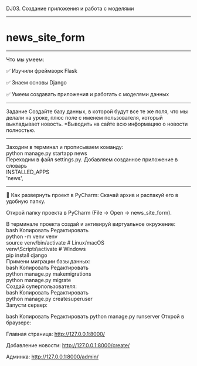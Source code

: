DJ03. Создание приложения и работа с моделями
_______________________________________________________________________________
# news_site_form
_______________________________________________________________________________
Что мы умеем:

✅ Изучили фреймворк Flask

✅ Знаем основы Django

✅ Умеем создавать приложения и работать с моделями данных
________________________________________________________________________________
 Задание
Создайте базу данных, в которой будут все те же поля, что мы делали на уроке, плюс поле с именем пользователя, который выкладывает новость.
*Выводить на сайте всю информацию о новости полностью.
_______________________________________________________________________________
Заходим в терминал и прописываем команду:
<br>
python manage.py startapp news
<br>
Переходим в файл settings.py. Добавляем созданное приложение в словарь 
<br>
INSTALLED_APPS
<br>
'news',
<br>
______________________________________________________________________________


🚀 Как развернуть проект в PyCharm:
Скачай архив и распакуй его в удобную папку.

Открой папку проекта в PyCharm (File → Open → news_site_form).

В терминале проекта создай и активируй виртуальное окружение:
<br>
bash
Копировать
Редактировать
<br>
python -m venv venv
<br>
source venv/bin/activate       # Linux/macOS
<br>
venv\Scripts\activate          # Windows
<br>
pip install django
<br>
Примени миграции базы данных:
<br>
bash
Копировать
Редактировать
<br>
python manage.py makemigrations
<br>
python manage.py migrate
<br>
Создай суперпользователя:
<br>
bash
Копировать
Редактировать
<br>
python manage.py createsuperuser
<br>
Запусти сервер:

bash
Копировать
Редактировать
python manage.py runserver
Открой в браузере:

Главная страница: http://127.0.0.1:8000/

Добавление новости: http://127.0.0.1:8000/create/

Админка: http://127.0.0.1:8000/admin/


